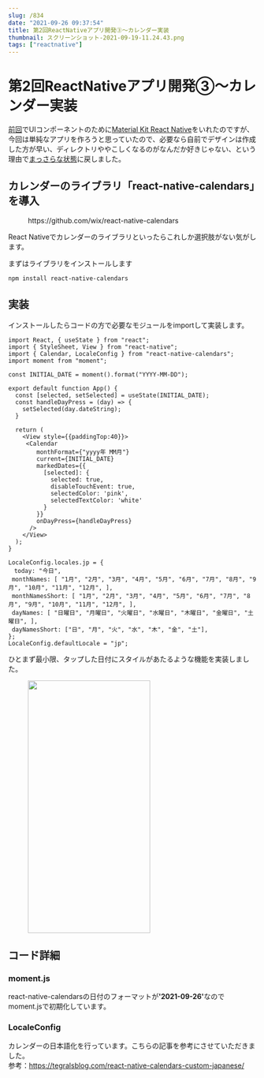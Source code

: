 ```yaml
---
slug: /834
date: "2021-09-26 09:37:54"
title: 第2回ReactNativeアプリ開発③〜カレンダー実装
thumbnail: スクリーンショット-2021-09-19-11.24.43.png
tags: ["reactnative"]
---
```

# 第2回ReactNativeアプリ開発③〜カレンダー実装
<!-- wp:paragraph -->
<p><a href="https://totolog34.com/827/">前回</a>でUIコンポーネントのために<a rel="noreferrer noopener" href="https://www.creative-tim.com/product/material-kit-react-native" target="_blank">Material Kit React Native</a>をいれたのですが、今回は単純なアプリを作ろうと思っていたので、必要なら自前でデザインは作成した方が早い、ディレクトリややこしくなるのがなんだか好きじゃない、という理由で<a href="https://totolog34.com/813/" data-type="URL" data-id="https://totolog34.com/813/">まっさらな状態</a>に戻しました。</p>
<!-- /wp:paragraph -->

<!-- wp:heading -->
<h2>カレンダーのライブラリ「react-native-calendars」を導入</h2>
<!-- /wp:heading -->

<!-- wp:embed {"url":"https://github.com/wix/react-native-calendars"} -->
<figure class="wp-block-embed"><div class="wp-block-embed__wrapper">
https://github.com/wix/react-native-calendars
</div></figure>
<!-- /wp:embed -->

<!-- wp:paragraph -->
<p>React Nativeでカレンダーのライブラリといったらこれしか選択肢がない気がします。</p>
<!-- /wp:paragraph -->

<!-- wp:paragraph -->
<p></p>
<!-- /wp:paragraph -->

<!-- wp:paragraph -->
<p>まずはライブラリをインストールします</p>
<!-- /wp:paragraph -->

<!-- wp:code -->
<pre class="wp-block-code"><code>npm install react-native-calendars</code></pre>
<!-- /wp:code -->

<!-- wp:heading -->
<h2>実装</h2>
<!-- /wp:heading -->

<!-- wp:paragraph -->
<p>インストールしたらコードの方で必要なモジュールをimportして実装します。</p>
<!-- /wp:paragraph -->

<!-- wp:code -->
<pre class="wp-block-code"><code>import React, { useState } from "react";
import { StyleSheet, View } from "react-native";
import { Calendar, LocaleConfig } from "react-native-calendars";
import moment from "moment";

const INITIAL_DATE = moment().format("YYYY-MM-DD");
 
export default function App() {
  const &#91;selected, setSelected] = useState(INITIAL_DATE);
  const handleDayPress = (day) =&gt; {
    setSelected(day.dateString);
  }

  return (
    &lt;View style={{paddingTop:40}}&gt;
     &lt;Calendar
        monthFormat={"yyyy年 MM月"}
        current={INITIAL_DATE}
        markedDates={{
          &#91;selected]: {
            selected: true,
            disableTouchEvent: true,
            selectedColor: 'pink',
            selectedTextColor: 'white'
          }
        }}
        onDayPress={handleDayPress}
      /&gt;
    &lt;/View&gt;
  );
}

LocaleConfig.locales.jp = { 
　today: "今日",
 monthNames: &#91; "1月", "2月", "3月", "4月", "5月", "6月", "7月", "8月", "9月", "10月", "11月", "12月", ],
 monthNamesShort: &#91; "1月", "2月", "3月", "4月", "5月", "6月", "7月", "8月", "9月", "10月", "11月", "12月", ],
 dayNames: &#91; "日曜日", "月曜日", "火曜日", "水曜日", "木曜日", "金曜日", "土曜日", ],
 dayNamesShort: &#91;"日", "月", "火", "水", "木", "金", "土"],
};
LocaleConfig.defaultLocale = "jp";</code></pre>
<!-- /wp:code -->

<!-- wp:paragraph -->
<p>ひとまず最小限、タップした日付にスタイルがあたるような機能を実装しました。</p>
<!-- /wp:paragraph -->

<!-- wp:image {"id":835,"width":248,"height":512,"sizeSlug":"large","linkDestination":"none"} -->
<figure class="wp-block-image size-large is-resized"><img src="https://totolog34.com/wp/wp-content/uploads/2021/09/スクリーンショット-2021-09-26-9.09.30-496x1024.png" alt="" class="wp-image-835" width="248" height="512"/></figure>
<!-- /wp:image -->

<!-- wp:heading -->
<h2>コード詳細</h2>
<!-- /wp:heading -->

<!-- wp:heading {"level":3} -->
<h3>moment.js</h3>
<!-- /wp:heading -->

<!-- wp:paragraph -->
<p>react-native-calendarsの日付のフォーマットが<strong>'2021-09-26'</strong>なのでmoment.jsで初期化しています。</p>
<!-- /wp:paragraph -->

<!-- wp:heading {"level":3} -->
<h3>LocaleConfig</h3>
<!-- /wp:heading -->

<!-- wp:paragraph -->
<p>カレンダーの日本語化を行っています。こちらの記事を参考にさせていただきました。<br>参考：<a rel="noreferrer noopener" href="https://tegralsblog.com/react-native-calendars-custom-japanese/" target="_blank">https://tegralsblog.com/react-native-calendars-custom-japanese/</a></p>
<!-- /wp:paragraph -->

<!-- wp:paragraph -->
<p></p>
<!-- /wp:paragraph -->

<!-- wp:paragraph -->
<p></p>
<!-- /wp:paragraph -->

<!-- wp:paragraph -->
<p></p>
<!-- /wp:paragraph -->